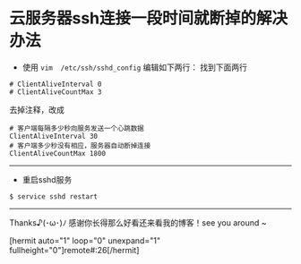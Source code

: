 # 云服务器ssh连接一段时间就断掉的解决办法

- 使用 `vim  /etc/ssh/sshd_config` 编辑如下两行：
找到下面两行
```shell
# ClientAliveInterval 0
# ClientAliveCountMax 3
```
去掉注释，改成
```shell
# 客户端每隔多少秒向服务发送一个心跳数据
ClientAliveInterval 30
# 客户端多少秒没有相应，服务器自动断掉连接
ClientAliveCountMax 1800
```

------------

- 重启sshd服务
```shell
$ service sshd restart
```

------------

Thanks♪(･ω･)ﾉ 感谢你长得那么好看还来看我的博客！see you around ~

[hermit auto="1" loop="0" unexpand="1" fullheight="0"]remote#:26[/hermit]